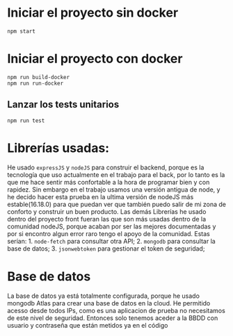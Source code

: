# Iniciar el proyecto sin docker
```
npm start
```

# Iniciar el proyecto con docker
```
npm run build-docker
npm run run-docker
```
## Lanzar los tests unitarios
```
npm run test
```

# Librerías usadas:
He usado `expressJS` y `nodeJS` para construir el backend, porque es la tecnología que uso actualmente en el trabajo para el back, por lo tanto es la que me hace sentir más confortable a la hora de programar bien y con rapidez. 
Sin embargo en el trabajo usamos una versión antigua de node, y he decido hacer esta prueba en la ultima versión de nodeJS más estable(16.18.0) para que puedan ver que también puedo salir de mi zona de conforto y construir un buen producto.
Las demás Librerías he usado dentro del proyecto front fueran las que son más usadas dentro de la comunidad nodeJS, porque acaban por ser las mejores documentadas y por si encontro algun error raro tengo el apoyo de la comunidad.
Estas serían:
    1. `node-fetch` para consultar otra API;
    2. `mongodb` para consultar la base de datos;
    3. `jsonwebtoken` para gestionar el token de seguridad;

# Base de datos 
La base de datos ya está totalmente configurada, porque he usado mongodb Atlas para crear una base de datos en la cloud. 
He permitido acesso desde todos IPs, como es una aplicacion de prueba no necesitamos de este nivel de seguridad. 
Entonces solo tenemos aceder a la BBDD con usuario y contraseña que están metidos ya en el código

